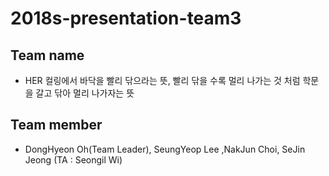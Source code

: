 # 2018s-presentation-team3

## Team name
 - HER
 컬링에서 바닥을 빨리 닦으라는 뜻, 빨리 닦을 수록 멀리 나가는 것 처럼 학문을 갈고 닦아 멀리 나가자는 뜻

## Team member
 - DongHyeon Oh(Team Leader), SeungYeop Lee ,NakJun Choi, SeJin Jeong (TA : Seongil Wi)


